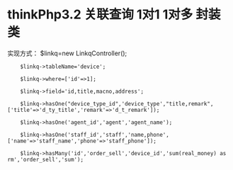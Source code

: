 # thinkPhp3.2 关联查询 1对1 1对多  封装类
实现方式：
        $linkq=new LinkqController();
        
        $linkq->tableName='device';
        
        $linkq->where=['id'=>1];
        
        $linkq->field='id,title,macno,address';
        
        $linkq->hasOne("device_type_id",'device_type',"title,remark",['title'=>'d_ty_title','remark'=>'d_t_remark']);
        
        $linkq->hasOne('agent_id','agent','agent_name');
        
        $linkq->hasOne('staff_id','staff','name,phone',['name'=>'staff_name','phone'=>'staff_phone']);
        
        $linkq->hasMany('id','order_sell','device_id','sum(real_money) as rm','order_sell','sum');



